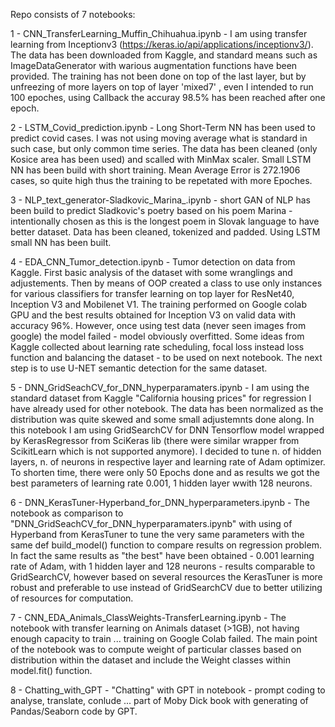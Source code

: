 Repo consists of 7 notebooks:

1 - CNN_TransferLearning_Muffin_Chihuahua.ipynb - I am using transfer learning from Inceptionv3 (https://keras.io/api/applications/inceptionv3/). The data has been downloaded from Kaggle, and standard means such as ImageDataGenerator with warious augmentation functions have been provided. The training has not been done on top of the last layer, but by unfreezing of more layers on top of layer 'mixed7' , even I intended to run 100 epoches, using Callback the accuray 98.5% has been reached after one epoch. 

2 - LSTM_Covid_prediction.ipynb - Long Short-Term NN has been used to predict covid cases. I was not using moving average what is standard in such case, but only common time series. The data has been cleaned (only Kosice area has been used) and scalled with MinMax scaler. Small LSTM NN has been build with short training. Mean Average Error is 272.1906 cases, so quite high thus the training to be repetated with more Epoches. 

 3 - NLP_text_generator-Sladkovic_Marina_.ipynb - short GAN of NLP has been build to predict Sladkovic's poetry based on his poem Marina - intentionally chosen as this is the longest poem in Slovak language to have better dataset. Data has been cleaned, tokenized and padded. Using LSTM small NN has been built.

4 - EDA_CNN_Tumor_detection.ipynb - Tumor detection on data from Kaggle. First basic analysis of the dataset with some wranglings and adjustements. Then by means of OOP created a class to use only instances for various classifiers for transfer learning on top layer for ResNet40, Inception V3 and Mobilenet V1. The training performed on Google colab GPU and the best results obtained for Inception V3 on valid data with accuracy 96%. However, once using test data (never seen images from google) the model failed - model obviously overfitted. Some ideas from Kaggle collected about learning rate scheduling, focal loss instead loss function and balancing the dataset - to be used on next notebook. The next step is to use U-NET semantic detection for the same dataset.

5 - DNN_GridSeachCV_for_DNN_hyperparamaters.ipynb - I am using the standard dataset from Kaggle "California housing prices" for regression I have already used for other notebook. The data has been normalized as the distribution was quite skewed and some small adjustemnts done along. In this notebook I am using GridSearchCV for DNN Tensorflow model wrapped by KerasRegressor from SciKeras lib (there were similar wrapper from ScikitLearn which is not supported anymore). I decided to tune n. of hidden layers, n. of neurons in respective layer and learning rate of Adam optimizer. To shorten time, there were only 50 Epochs done and as results we got the best parameters of learning rate 0.001, 1 hidden layer wwith 128 neurons. 

6 - DNN_KerasTuner-Hyperband_for_DNN_hyperparameters.ipynb - The notebook as comparison to "DNN_GridSeachCV_for_DNN_hyperparamaters.ipynb" with using of Hyperband from KerasTuner to tune the very same parameters with the same def build_model() function to compare results on regression problem. In fact the same results as "the best" have been obtained - 0.001 learning rate of Adam, with 1 hidden layer and 128 neurons - results comparable to GridSearchCV, however based on several resources the KerasTuner is more robust and preferable to use instead of GridSearchCV due to better utilizing of resources for computation. 

7 - CNN_EDA_Animals_ClassWeights-TransferLearning.ipynb - The notebook with transfer learning on Animals dataset (>1GB), not having enough capacity to train ... training on Google Colab failed. The main point of the notebook was to compute weight of particular classes based on distribution within the dataset and include the Weight classes within model.fit() function. 

8 - Chatting_with_GPT - "Chatting" with GPT in notebook - prompt coding to analyse, translate, conlude ... part of Moby Dick book with generating of Pandas/Seaborn code by GPT. 
